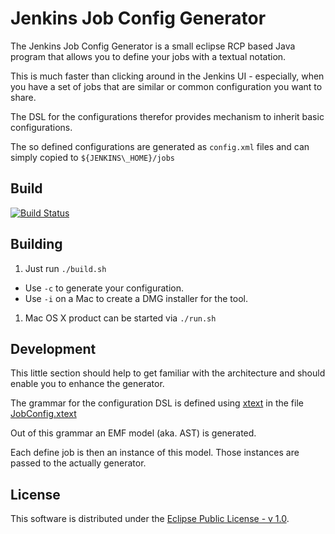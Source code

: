 Jenkins Job Config Generator
============================

The Jenkins Job Config Generator is a small eclipse RCP based Java program that allows you to define your jobs with a textual notation.

This is much faster than clicking around in the Jenkins UI - especially, when you have a set of jobs that are similar or common configuration you want to share.

The DSL for the configurations therefor provides mechanism to inherit basic configurations.

The so defined configurations are generated as `config.xml` files and can simply copied to `${JENKINS\_HOME}/jobs`

## Build

[![Build Status](https://hajo.ci.cloudbees.com/job/JenkinsJobConfigurator/badge/icon)](https://hajo.ci.cloudbees.com/job/JenkinsJobConfigurator/)

## Building

1. Just run `./build.sh`
  * Use `-c` to generate your configuration.
  * Use `-i` on a Mac to create a DMG installer for the tool.
1. Mac OS X product can be started via `./run.sh`

## Development

This little section should help to get familiar with the architecture and should enable you to enhance the generator.

The grammar for the configuration DSL is defined using [xtext](https://www.eclipse.org/Xtext/) in the file [JobConfig.xtext](https://github.com/hajoeichler/JenkinsJobConfigGenerator/blob/master/plugins/de.hajoeichler.jenkins.jobconfig/src/de/hajoeichler/jenkins/JobConfig.xtext)

Out of this grammar an EMF model (aka. AST) is generated.

Each define job is then an instance of this model. Those instances are passed to the actually generator.

## License

This software is distributed under the [Eclipse Public License - v 1.0](http://www.eclipse.org/legal/epl-v10.html).
